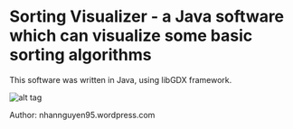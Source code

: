 # Sorting Visualizer - a Java software which can visualize some basic sorting algorithms
This software was written in Java, using libGDX framework. 

![alt tag](https://raw.githubusercontent.com/nhannguyen95/sorting-visualizer/blob/master/img.png)

Author: nhannguyen95.wordpress.com
